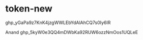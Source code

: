 # token-new

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


Anand
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

